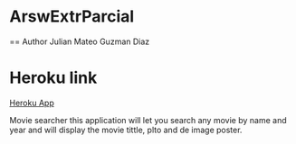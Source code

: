 # ArswExtrParcial
== Author
Julian Mateo Guzman Diaz

# Heroku link
[Heroku App](https://movieparcial.herokuapp.com/)

Movie searcher
this application will let you search any movie by name and year and will display the movie tittle, plto and de image poster.
